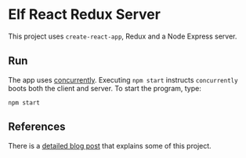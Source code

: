 # Elf React Redux Server

This project uses `create-react-app`, Redux and a Node Express server.

## Run

The app uses [concurrently](https://github.com/kimmobrunfeldt/concurrently). Executing `npm start` instructs `concurrently` boots both the client and server. To start the program, type:

```
npm start
```




## References

There is a [detailed blog post](https://www.fullstackreact.com/articles/using-create-react-app-with-a-server/) that explains some of this project.


